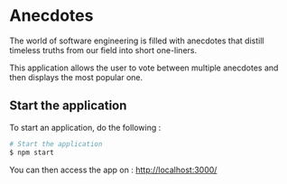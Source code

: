 # Anecdotes

The world of software engineering is filled with anecdotes that distill timeless truths from our field into short one-liners.

This application allows the user to vote between multiple anecdotes and then displays the most popular one.

## Start the application

To start an application, do the following :

```bash
# Start the application
$ npm start
```

You can then access the app on : [http://localhost:3000/](http://localhost:3000/)
